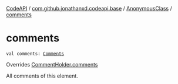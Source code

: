 [CodeAPI](../../index.md) / [com.github.jonathanxd.codeapi.base](../index.md) / [AnonymousClass](index.md) / [comments](.)

# comments

`val comments: `[`Comments`](../../com.github.jonathanxd.codeapi.base.comment/-comments/index.md)

Overrides [CommentHolder.comments](../../com.github.jonathanxd.codeapi.base.comment/-comment-holder/comments.md)

All comments of this element.

